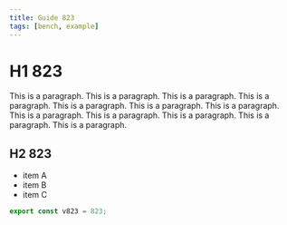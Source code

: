```yaml
---
title: Guide 823
tags: [bench, example]
---
```


# H1 823

This is a paragraph. This is a paragraph. This is a paragraph. This is a paragraph. This is a paragraph. This is a paragraph. This is a paragraph. This is a paragraph. This is a paragraph. This is a paragraph. This is a paragraph. This is a paragraph. 

## H2 823

- item A
- item B
- item C

```ts
export const v823 = 823;
```